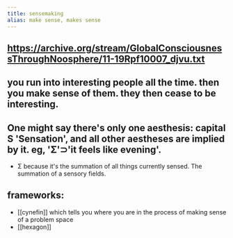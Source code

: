 ```yaml
---
title: sensemaking
alias: make sense, makes sense
---
```


## https://archive.org/stream/GlobalConsciousnessThroughNoosphere/11-19Rpf10007_djvu.txt

## you run into interesting people all the time. then you make sense of them. they then cease to be interesting.
## One might say there's only one aesthesis:  capital S 'Sensation', and all other aestheses are implied by it. eg, 'Σ'⊃'it feels like evening'. 
- Σ because it's the summation of all things currently sensed. The summation of a sensory fields.
## frameworks:
- [[cynefin]] which tells you where you are in the process of making sense of a problem space
- [[hexagon]]
